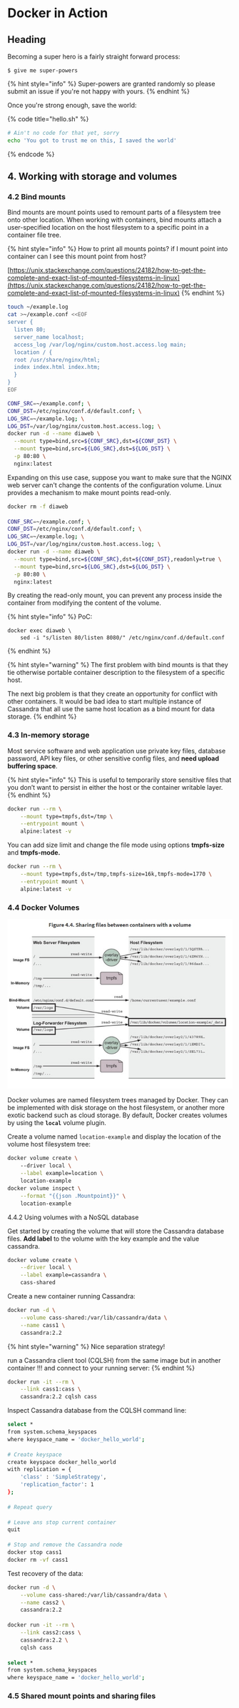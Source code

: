 # Docker in Action

## Heading

Becoming a super hero is a fairly straight forward process:

```
$ give me super-powers
```

{% hint style="info" %}
 Super-powers are granted randomly so please submit an issue if you're not happy with yours.
{% endhint %}

Once you're strong enough, save the world:

{% code title="hello.sh" %}
```bash
# Ain't no code for that yet, sorry
echo 'You got to trust me on this, I saved the world'
```
{% endcode %}

## 4. Working with storage and volumes

### 4.2 Bind mounts

Bind mounts are mount points used to remount parts of a filesystem tree onto other location. When working with containers, bind mounts attach a user-specified location on the host filesystem to a specific point in a container file tree.

{% hint style="info" %}
How to print all mounts points? if I mount point into container can I see this mount point from host?

[https://unix.stackexchange.com/questions/24182/how-to-get-the-complete-and-exact-list-of-mounted-filesystems-in-linux](https://unix.stackexchange.com/questions/24182/how-to-get-the-complete-and-exact-list-of-mounted-filesystems-in-linux)
{% endhint %}

```bash
touch ~/example.log
cat >~/example.conf <<EOF
server {
  listen 80;
  server_name localhost;
  access_log /var/log/nginx/custom.host.access.log main;
  location / {
  root /usr/share/nginx/html;
  index index.html index.htm;
  }
}
EOF
```

```bash
CONF_SRC=~/example.conf; \
CONF_DST=/etc/nginx/conf.d/default.conf; \
LOG_SRC=~/example.log; \
LOG_DST=/var/log/nginx/custom.host.access.log; \
docker run -d --name diaweb \
  --mount type=bind,src=${CONF_SRC},dst=${CONF_DST} \
  --mount type=bind,src=${LOG_SRC},dst=${LOG_DST} \
  -p 80:80 \
  nginx:latest
```

Expanding on this use case, suppose you want to make sure that the NGINX web server can't change the contents of the configuration volume. Linux provides a mechanism to make mount points read-only.

```bash
docker rm -f diaweb

CONF_SRC=~/example.conf; \
CONF_DST=/etc/nginx/conf.d/default.conf; \
LOG_SRC=~/example.log; \
LOG_DST=/var/log/nginx/custom.host.access.log; \
docker run -d --name diaweb \
  --mount type=bind,src=${CONF_SRC},dst=${CONF_DST},readonly=true \
  --mount type=bind,src=${LOG_SRC},dst=${LOG_DST} \
  -p 80:80 \
  nginx:latest
```

By creating the read-only mount, you can prevent any process inside the container from modifying the content of the volume.

{% hint style="info" %}
PoC:

```text
docker exec diaweb \
    sed -i "s/listen 80/listen 8080/" /etc/nginx/conf.d/default.conf
```
{% endhint %}

{% hint style="warning" %}
The first problem with bind mounts is that they tie otherwise portable container description to the filesystem of a specific host.

The next big problem is that they create an opportunity for conflict with other containers. It would be bad idea to start multiple instance of Cassandra that all use the same host location as a bind mount for data storage.
{% endhint %}

### 4.3 In-memory storage

Most service software and web application use private key files, database password, API key files, or other sensitive config files, and **need upload buffering space**.

{% hint style="info" %}
This is useful to temporarily store sensitive files that you don’t want to persist in either the host or the container writable layer.
{% endhint %}

```bash
docker run --rm \
    --mount type=tmpfs,dst=/tmp \
    --entrypoint mount \
    alpine:latest -v
```

You can add size limit and change the file mode using options **tmpfs-size** and **tmpfs-mode.**

```bash
docker run --rm \
    --mount type=tmpfs,dst=/tmp,tmpfs-size=16k,tmpfs-mode=1770 \
    --entrypoint mount \
    alpine:latest -v
```

### 4.4 Docker Volumes

![](../.gitbook/assets/sharing-files-beetween-containers.jpg)

Docker volumes are named filesystem trees managed by Docker. They can be implemented with disk storage on the host filesystem, or another more exotic backend such as cloud storage. By default, Docker creates volumes by using the **`local`** volume plugin.

Create a volume named `location-example` and display the location of the volume host filesystem tree:

```bash
docker volume create \ 
    --driver local \
    --label example=location \
    location-example
docker volume inspect \
    --format "{{json .Mountpoint}}" \
    location-example
```

4.4.2 Using volumes with a NoSQL database

Get started by creating the volume that will store the Cassandra database files. **Add label** to the volume with the key example and the value cassandra.

```bash
docker volume create \
    --driver local \
    --label example=cassandra \
    cass-shared
```

Create a new container running Cassandra:

```bash
docker run -d \
    --volume cass-shared:/var/lib/cassandra/data \
    --name cass1 \
    cassandra:2.2
```

{% hint style="warning" %}
Nice separation strategy!

run a Cassandra client tool \(CQLSH\) from the same image but in another container !!! and connect to your running server:
{% endhint %}

```bash
docker run -it --rm \
    --link cass1:cass \
    cassandra:2.2 cqlsh cass
```

Inspect Cassandra database from the CQLSH command line:

```bash
select *
from system.schema_keyspaces
where keyspace_name = 'docker_hello_world';

# Create keyspace
create keyspace docker_hello_world
with replication = {
    'class' : 'SimpleStrategy',
    'replication_factor': 1
};

# Repeat query

# Leave ans stop current container
quit

# Stop and remove the Cassandra node
docker stop cass1
docker rm -vf cass1
```

Test recovery of the data:

```bash
docker run -d \
    --volume cass-shared:/var/lib/cassandra/data \
    --name cass2 \
    cassandra:2.2

docker run -it --rm \
    --link cass2:cass \
    cassandra:2.2 \
    cqlsh cass

select *
from system.schema_keyspaces
where keyspace_name = 'docker_hello_world';
```

### 4.5 Shared mount points and sharing files




